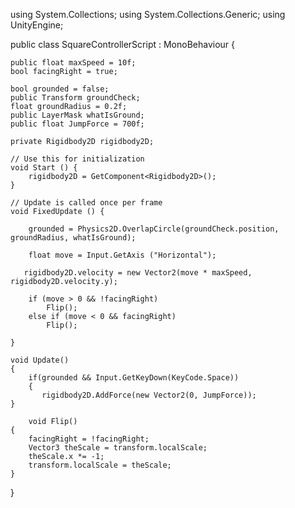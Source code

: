 using System.Collections;
using System.Collections.Generic;
using UnityEngine;

public class SquareControllerScript : MonoBehaviour {

    public float maxSpeed = 10f;
    bool facingRight = true;

    bool grounded = false;
    public Transform groundCheck;
    float groundRadius = 0.2f;
    public LayerMask whatIsGround;
    public float JumpForce = 700f;

    private Rigidbody2D rigidbody2D;

	// Use this for initialization
	void Start () {
        rigidbody2D = GetComponent<Rigidbody2D>();
	}
	
	// Update is called once per frame
	void FixedUpdate () {

        grounded = Physics2D.OverlapCircle(groundCheck.position, groundRadius, whatIsGround);

        float move = Input.GetAxis ("Horizontal");
        
       rigidbody2D.velocity = new Vector2(move * maxSpeed, rigidbody2D.velocity.y);

        if (move > 0 && !facingRight)
            Flip();
        else if (move < 0 && facingRight)
            Flip();

	}

    void Update()
    {
        if(grounded && Input.GetKeyDown(KeyCode.Space))
        {
           rigidbody2D.AddForce(new Vector2(0, JumpForce));  
    }

        void Flip()
    {
        facingRight = !facingRight;
        Vector3 theScale = transform.localScale;
        theScale.x *= -1;
        transform.localScale = theScale;
    }
}
